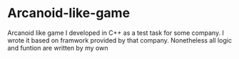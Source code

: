 # Arcanoid-like-game
Arcanoid like game I developed in C++ as a test task for some company. I wrote it based on framwork provided by that company. Nonetheless all logic and funtion are written by my own
